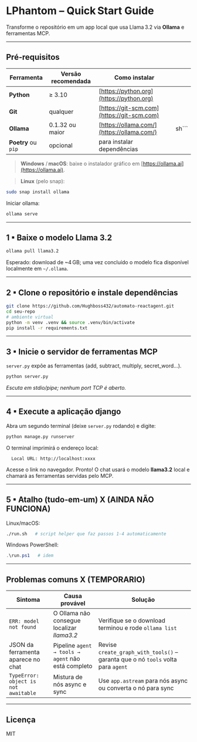 # LPhantom – Quick Start Guide

Transforme o repositório em um app local que usa Llama 3.2 via **Ollama** e ferramentas MCP.

---

## Pré‑requisitos

| Ferramenta          | Versão recomendada | Como instalar                                                                 |          |
| ------------------- | ------------------ | ----------------------------------------------------------------------------- | -------- |
| **Python**          | ≥ 3.10             | [https://python.org](https://python.org)                                      |          |
| **Git**             | qualquer           | [https://git-scm.com](https://git-scm.com)                                    |          |
| **Ollama**          | 0.1.32 ou maior    | [https://ollama.com/](https://ollama.com/)                                    | sh\`\`\` |
| **Poetry** ou `pip` | opcional           | para instalar dependências                                                    |          |

> **Windows** / **macOS**: baixe o instalador gráfico em [https://ollama.ai](https://ollama.ai).

> **Linux** (pelo snap):
```bash
sudo snap install ollama
```
Iniciar ollama:
```bash
ollama serve
```
---

## 1 ▪ Baixe o modelo Llama 3.2

```bash
ollama pull llama3.2
```

Esperado: download de \~4 GB; uma vez concluído o modelo fica disponível localmente em `~/.ollama`.

---

## 2 ▪ Clone o repositório e instale dependências

```bash
git clone https://github.com/Hughboss432/automato-reactagent.git
cd seu‑repo
# ambiente virtual
python -m venv .venv && source .venv/bin/activate
pip install -r requirements.txt
```

---

## 3 ▪ Inicie o servidor de ferramentas MCP

`server.py` expõe as ferramentas (add, subtract, multiply, secret\_word…).

```bash
python server.py
```

*Escuta em stdio/pipe; nenhum port TCP é aberto.*

---

## 4 ▪ Execute a aplicação django

Abra um segundo terminal (deixe `server.py` rodando) e digite:

```bash
python manage.py runserver
```

O terminal imprimirá o endereço local:

```
  Local URL: http://localhost:xxxx
```

Acesse o link no navegador. Pronto! O chat usará o modelo **llama3.2** local e chamará as ferramentas servidas pelo MCP.

---

## 5 ▪ Atalho (tudo‑em‑um) X (AINDA NÃO FUNCIONA)

Linux/macOS:

```bash
./run.sh   # script helper que faz passos 1‑4 automaticamente
```

Windows PowerShell:

```powershell
.\run.ps1   # idem
```

---

## Problemas comuns X (TEMPORARIO)

| Sintoma                              | Causa provável                                     | Solução                                                                          |
| ------------------------------------ | -------------------------------------------------- | -------------------------------------------------------------------------------- |
| `ERR: model not found`               | O Ollama não consegue localizar *llama3.2*         | Verifique se o download terminou e rode `ollama list`                            |
| JSON da ferramenta aparece no chat   | Pipeline `agent → tools → agent` não está completo | Revise `create_graph_with_tools()` – garanta que o nó `tools` volta para `agent` |
| `TypeError: object is not awaitable` | Mistura de nós async e sync                        | Use `app.astream` para nós async ou converta o nó para sync                      |

---

## Licença

MIT
